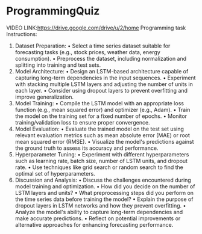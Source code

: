 # ProgrammingQuiz
VIDEO LINK:https://drive.google.com/drive/u/2/home
Programming task
Instructions:
1. Dataset Preparation:
• Select a time series dataset suitable for forecasting tasks (e.g., stock prices,
weather data, energy consumption).
• Preprocess the dataset, including normalization and splitting into training
and test sets.
2. Model Architecture:
• Design an LSTM-based architecture capable of capturing long-term
dependencies in the input sequences.
• Experiment with stacking multiple LSTM layers and adjusting the number
of units in each layer.
• Consider using dropout layers to prevent overfitting and improve
generalization.
3. Model Training:
• Compile the LSTM model with an appropriate loss function (e.g., mean
squared error) and optimizer (e.g., Adam).
• Train the model on the training set for a fixed number of epochs.
• Monitor training/validation loss to ensure proper convergence.
4. Model Evaluation:
• Evaluate the trained model on the test set using relevant evaluation
metrics such as mean absolute error (MAE) or root mean squared error
(RMSE).
• Visualize the model's predictions against the ground truth to assess its
accuracy and performance.
5. Hyperparameter Tuning:
• Experiment with different hyperparameters such as learning rate, batch
size, number of LSTM units, and dropout rate.
• Use techniques like grid search or random search to find the optimal set of
hyperparameters.
6. Discussion and Analysis:
• Discuss the challenges encountered during model training and
optimization.
• How did you decide on the number of LSTM layers and units?
• What preprocessing steps did you perform on the time series data before
training the model?
• Explain the purpose of dropout layers in LSTM networks and how they
prevent overfitting.
• Analyze the model's ability to capture long-term dependencies and make
accurate predictions.
• Reflect on potential improvements or alternative approaches for
enhancing forecasting performance.
